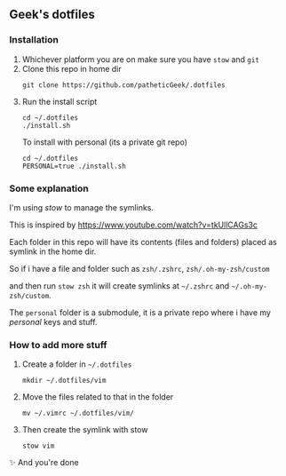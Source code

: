 ## Geek's dotfiles

### Installation

1. Whichever platform you are on make sure you have `stow` and `git`
2. Clone this repo in home dir
    ```
    git clone https://github.com/patheticGeek/.dotfiles
    ```
3. Run the install script
    ```
    cd ~/.dotfiles
    ./install.sh
    ```
    To install with personal (its a private git repo)
    ```
    cd ~/.dotfiles
    PERSONAL=true ./install.sh
    ```

### Some explanation

I'm using _stow_ to manage the symlinks.

This is inspired by https://www.youtube.com/watch?v=tkUllCAGs3c

Each folder in this repo will have its contents (files and folders) placed as symlink in the home dir.

So if i have a file and folder such as `zsh/.zshrc`, `zsh/.oh-my-zsh/custom`

and then run `stow zsh` it will create symlinks at `~/.zshrc` and `~/.oh-my-zsh/custom`.

The `personal` folder is a submodule, it is a private repo where i have my _personal_ keys and stuff.

### How to add more stuff

1. Create a folder in `~/.dotfiles`
    ```
    mkdir ~/.dotfiles/vim
    ```
2. Move the files related to that in the folder
    ```
    mv ~/.vimrc ~/.dotfiles/vim/
    ```
3. Then create the symlink with stow
    ```
    stow vim
    ```

✨ And you're done
